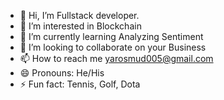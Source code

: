 - 👋 Hi, I’m Fullstack developer.
- 👀 I’m interested in Blockchain
- 🌱 I’m currently learning Analyzing Sentiment
- 💞️ I’m looking to collaborate on your Business
- 📫 How to reach me yarosmud005@gmail.com
- 😄 Pronouns: He/His
- ⚡ Fun fact: Tennis, Golf, Dota

<!---
korniartem/korniartem is a ✨ special ✨ repository because its `README.md` (this file) appears on your GitHub profile.
You can click the Preview link to take a look at your changes.
--->
